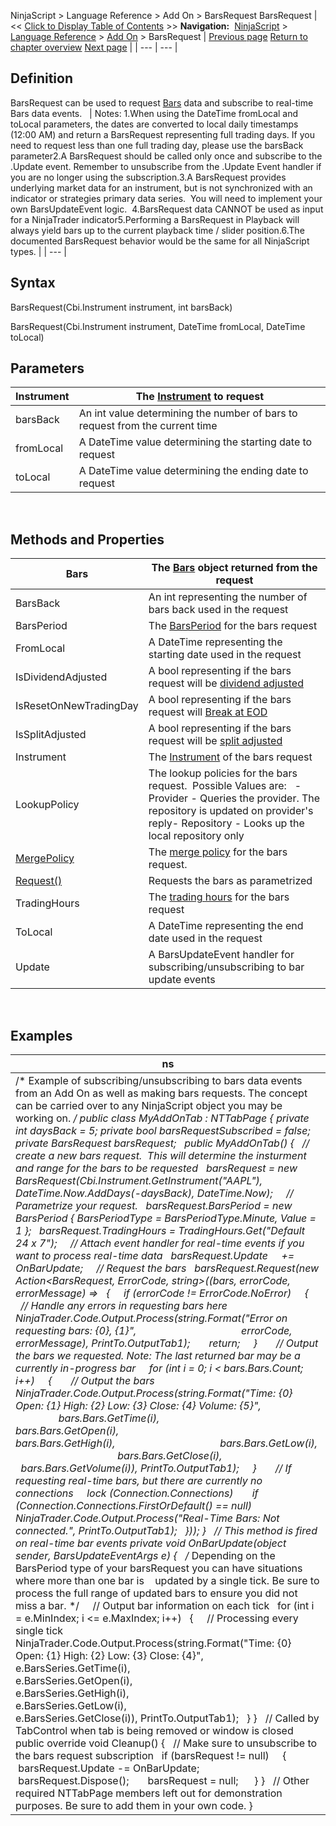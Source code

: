 ﻿
NinjaScript > Language Reference > Add On > BarsRequest
BarsRequest
| << [Click to Display Table of Contents](barsrequest.md) >> **Navigation:**     [NinjaScript](ninjascript.md) > [Language Reference](language_reference_wip.md) > [Add On](add_on.md) > BarsRequest | [Previous page](submit.md) [Return to chapter overview](add_on.md) [Next page](request.md) |
| --- | --- |
## Definition
BarsRequest can be used to request [Bars](bars.md) data and subscribe to real-time Bars data events.
 
| Notes:  1.When using the DateTime fromLocal and toLocal parameters, the dates are converted to local daily timestamps (12:00 AM) and return a BarsRequest representing full trading days. If you need to request less than one full trading day, please use the barsBack parameter2.A BarsRequest should be called only once and subscribe to the .Update event. Remember to unsubscribe from the .Update Event handler if you are no longer using the subscription.3.A BarsRequest provides underlying market data for an instrument, but is not synchronized with an indicator or strategies primary data series.  You will need to implement your own BarsUpdateEvent logic.  4.BarsRequest data CANNOT be used as input for a NinjaTrader indicator5.Performing a BarsRequest in Playback will always yield bars up to the current playback time / slider position.6.The documented BarsRequest behavior would be the same for all NinjaScript types. |
| --- |

## Syntax
BarsRequest(Cbi.Instrument instrument, int barsBack)  

BarsRequest(Cbi.Instrument instrument, DateTime fromLocal, DateTime toLocal)
 
## Parameters
| Instrument | The [Instrument](instrument.md) to request |
| --- | --- |
| barsBack | An int value determining the number of bars to request from the current time |
| fromLocal | A DateTime value determining the starting date to request |
| toLocal | A DateTime value determining the ending date to request |
 
## 
## Methods and Properties
| Bars | The [Bars](bars.md) object returned from the request |
| --- | --- |
| BarsBack | An int representing the number of bars back used in the request |
| BarsPeriod | The [BarsPeriod](barsperiod.md) for the bars request |
| FromLocal | A DateTime representing the starting date used in the request |
| IsDividendAdjusted | A bool representing if the bars request will be [dividend adjusted](splits_and_dividends.md) |
| IsResetOnNewTradingDay | A bool representing if the bars request will [Break at EOD](break_at_eod.md) |
| IsSplitAdjusted | A bool representing if the bars request will be [split adjusted](splits_and_dividends.md) |
| Instrument | The [Instrument](instrument.md) of the bars request |
| LookupPolicy | The lookup policies for the bars request.  Possible Values are:   - Provider - Queries the provider. The repository is updated on provider's reply- Repository - Looks up the local repository only |
| [MergePolicy](barsrequest_mergepolicy.md) | The [merge policy](mergepolicy.md) for the bars request. |
| [Request()](request.md) | Requests the bars as parametrized |
| TradingHours | The [trading hours](tradinghours.md) for the bars request |
| ToLocal | A DateTime representing the end date used in the request |
| Update | A BarsUpdateEvent handler for subscribing/unsubscribing to bar update events |
 
## 
## Examples
| ns |
| --- |
| /* Example of subscribing/unsubscribing to bars data events from an Add On as well as making bars requests. The concept can be carried over to any NinjaScript object you may be working on. */ public class MyAddOnTab : NTTabPage {  private int daysBack = 5;  private bool barsRequestSubscribed = false;  private BarsRequest barsRequest;    public MyAddOnTab()  {    // create a new bars request.  This will determine the insturment and range for the bars to be requested    barsRequest = new BarsRequest(Cbi.Instrument.GetInstrument("AAPL"), DateTime.Now.AddDays(-daysBack), DateTime.Now);      // Parametrize your request.     barsRequest.BarsPeriod = new BarsPeriod { BarsPeriodType = BarsPeriodType.Minute, Value = 1 };    barsRequest.TradingHours = TradingHours.Get("Default 24 x 7");      // Attach event handler for real-time events if you want to process real-time data    barsRequest.Update     += OnBarUpdate;      // Request the bars    barsRequest.Request(new Action<BarsRequest, ErrorCode, string>((bars, errorCode, errorMessage) =>    {      if (errorCode != ErrorCode.NoError)      {        // Handle any errors in requesting bars here        NinjaTrader.Code.Output.Process(string.Format("Error on requesting bars: {0}, {1}",                                        errorCode, errorMessage), PrintTo.OutputTab1);        return;      }        // Output the bars we requested. Note: The last returned bar may be a currently in-progress bar      for (int i = 0; i < bars.Bars.Count; i++)      {        // Output the bars        NinjaTrader.Code.Output.Process(string.Format("Time: {0} Open: {1} High: {2} Low: {3} Close: {4} Volume: {5}",                                        bars.Bars.GetTime(i),                                        bars.Bars.GetOpen(i),                                        bars.Bars.GetHigh(i),                                        bars.Bars.GetLow(i),                                        bars.Bars.GetClose(i),                                        bars.Bars.GetVolume(i)), PrintTo.OutputTab1);      }        // If requesting real-time bars, but there are currently no connections      lock (Connection.Connections)        if (Connection.Connections.FirstOrDefault() == null)          NinjaTrader.Code.Output.Process("Real-Time Bars: Not connected.", PrintTo.OutputTab1);    }));  }    // This method is fired on real-time bar events  private void OnBarUpdate(object sender, BarsUpdateEventArgs e)  {    /* Depending on the BarsPeriod type of your barsRequest you can have situations where more than one bar is     updated by a single tick. Be sure to process the full range of updated bars to ensure you did not miss a bar. */      // Output bar information on each tick    for (int i = e.MinIndex; i <= e.MaxIndex; i++)    {      // Processing every single tick      NinjaTrader.Code.Output.Process(string.Format("Time: {0} Open: {1} High: {2} Low: {3} Close: {4}",                                      e.BarsSeries.GetTime(i),                                      e.BarsSeries.GetOpen(i),                                      e.BarsSeries.GetHigh(i),                                      e.BarsSeries.GetLow(i),                                      e.BarsSeries.GetClose(i)), PrintTo.OutputTab1);    }  }    // Called by TabControl when tab is being removed or window is closed  public override void Cleanup()  {    // Make sure to unsubscribe to the bars request subscription    if (barsRequest != null)      {         barsRequest.Update -= OnBarUpdate;         barsRequest.Dispose();        barsRequest = null;       }  }    // Other required NTTabPage members left out for demonstration purposes. Be sure to add them in your own code. } |

